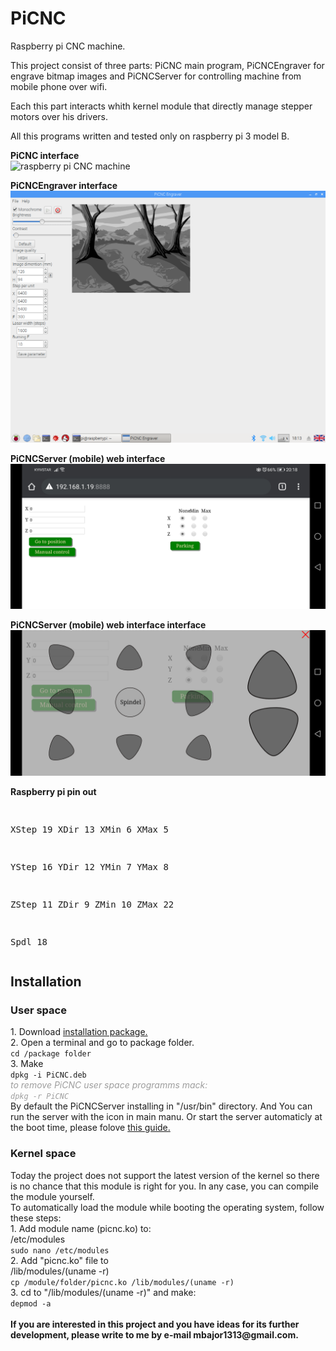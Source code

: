 # PiCNC
<p>Raspberry pi CNC machine.</p>
<p>This project consist of three parts: PiCNC main program, PiCNCEngraver for engrave bitmap images and PiCNCServer for controlling machine from mobile phone over wifi.</p>
<p>Each this part interacts whith kernel module that directly manage stepper motors over his drivers.</p>
<p>All this programs written and tested only on raspberry pi 3 model B.</p>
<p><b>PiCNC interface</b><br>
<img src="blob/main/screenshots/PiCNC.png" alt="raspberry pi CNC machine"></p>
<p><b>PiCNCEngraver interface</b><br>
<img src="https://github.com/Michael1313/PiCNC/blob/main/screenshots/PiCNCEngraver.png" alt="raspberry pi CNC machine"></p>
<p><b>PiCNCServer (mobile) web interface</b><br>
<img src="https://github.com/Michael1313/PiCNC/blob/main/screenshots/PiCNCServer.jpg" alt="raspberry pi CNC machine"></p>
<p><b>PiCNCServer (mobile) web interface interface</b><br>
<img src="https://github.com/Michael1313/PiCNC/blob/main/screenshots/PiCNCManualControl.jpg" alt="raspberry pi CNC machine"></p>
<p><b>Raspberry pi pin out</b></p>
<pre>

XStep 19
XDir  13
XMin  6
XMax  5

YStep 16
YDir  12
YMin  7
YMax  8

ZStep 11
ZDir  9
ZMin  10
ZMax  22

Spdl  18
</pre>
<h2>Installation</h2>
<h3>User space</h3>
  1. Download <a href="https://github.com/Michael1313/PiCNC/releases/tag/v1.0-1">installation package.</a><br>
  2. Open a terminal and go to package folder.<br>
  <code>cd /package folder</code><br>
  3. Make<br>
  <code>dpkg -i PiCNC.deb</code><br>
  <i style="color:#9E9E9E;">to remove PiCNC user space programms mack:</i><br>
  <i style="color:#9E9E9E;"><code>dpkg -r PiCNC</code></i><br>
  By default the PiCNCServer installing in "/usr/bin" directory. And You can run the server with the icon in main manu. Or start the server automaticly at the boot time, please folove <a href="https://www.dexterindustries.com/howto/run-a-program-on-your-raspberry-pi-at-startup/">this guide.</a>
<h3>Kernel space</h3>
Today the project does not support the latest version of the kernel so there is no chance that this module is right for you. In any case, you can compile the module yourself.<br>
To automatically load the module while booting the operating system, follow these steps:<br>
1. Add module name (picnc.ko) to:<br>
/etc/modules<br>
<code>sudo nano /etc/modules</code><br>
2. Add "picnc.ko" file to<br>
/lib/modules/(uname -r)<br>
<code>cp /module/folder/picnc.ko /lib/modules/(uname -r)</code><br>
3. cd to "/lib/modules/(uname -r)" and make:<br>
<code>depmod -a</code><br>
<br>
<b>If you are interested in this project and you have ideas for its further development, please write to me by e-mail mbajor1313@gmail.com.</b>
